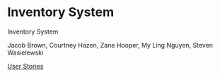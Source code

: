<h1>Inventory System</h1>
<p>Inventory System</p>
<p>Jacob Brown, Courtney Hazen, Zane Hooper, My Ling Nguyen, Steven Wasielewski </p>
<p><a href="https://trello.com/b/qtd5n2dX/">User Stories</a></p>
